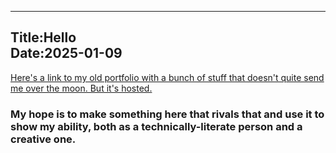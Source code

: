 ---
Title:Hello <BR>
Date:2025-01-09
--

<A HREF="https://www.behance.net/larsvantol">Here's a link to my old portfolio with a bunch of stuff that
  doesn't quite send me over the moon. But it's hosted. </A>

<h3> My hope is to make something here that rivals that and use it to show my ability,
both as a technically-literate person and a creative one. </h3>
